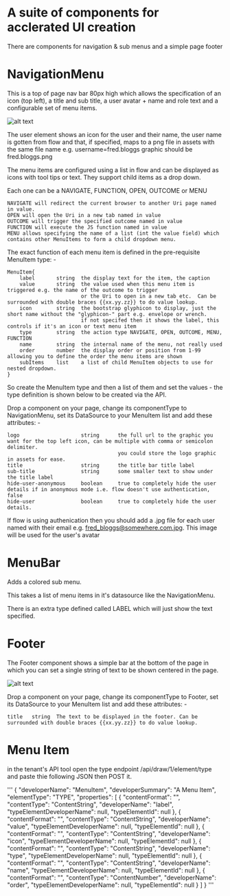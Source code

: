 # A suite of components for acclerated UI creation
There are components for navigation & sub menus and a simple page footer

#   NavigationMenu
This is a top of page nav bar 80px high which allows the specification of an icon (top left), a title and sub title, a user avatar + name and role text and a configurable set of menu items.

![alt text](https://files-manywho-com.s3.amazonaws.com/bf9c8481-0fbe-4240-941d-8d928744ba4d/NavigationMenu.png)

The user element shows an icon for the user and their name, the user name is gotten from flow and that, if specified, maps to a png file in assets with the same file name e.g. username=fred.bloggs graphic should be fred.bloggs.png

The menu items are configured using a list in flow and can be displayed as icons with tool tips or text.  They support child items as a drop down.  

Each one can be a NAVIGATE, FUNCTION, OPEN, OUTCOME or MENU

```
NAVIGATE will redirect the current browser to another Uri page named in value.
OPEN will open the Uri in a new tab named in value
OUTCOME will trigger the specified outcome named in value
FUNCTION will execute the JS function named in value
MENU allows specifying the name of a list (int the value field) which contains other MenuItems to form a child dropdown menu.
```

The exact function of each menu item is defined in the pre-requisite MenuItem type: -

```
MenuItem{
    label       string  the display text for the item, the caption
    value       string  the value used when this menu item is triggered e.g. the name of the outcome to trigger 
                        or the Uri to open in a new tab etc.  Can be surrounded with double braces {{xx.yy.zz}} to do value lookup.
    icon        string  the bootstrap glyphicon to display, just the short name without the "glyphicon-" part e.g. envelope or wrench.  
                        if not specifed then it shows the label, this controls if it's an icon or text menu item
    type        string  the action type NAVIGATE, OPEN, OUTCOME, MENU, FUNCTION
    name        string  the internal name of the menu, not really used
    order       number  the display order or position from 1-99 allowing you to define the order the menu items are shown
    subItems    list    a list of child MenuItem objects to use for nested dropdown.
}
```

So create the MenuItem type and then a list of them and set the values - the type definition is shown below to be created via the API.

Drop a component on your page, change its componentType to NavigationMenu, set its DataSource to your MenuItem list and add these attributes: -

```
logo                    string      the full url to the graphic you want for the top left icon, can be multiple with comma or semicolon delimiter.  
                                    you could store the logo graphic in assets for ease.
title                   string      the title bar title label
sub-title               string      some smaller text to show under the title label
hide-user-anonymous     boolean     true to completely hide the user details if in anonymous mode i.e. flow doesn't use authentication, false
hide-user               boolean     true to completely hide the user details.
```

If flow is using authenication then you should add a .jpg file for each user named with their email e.g. fred_bloggs@somewhere.com.jpg.  This image will be used for the user's avatar

#   MenuBar
Adds a colored sub menu.

This takes a list of menu items in it's datasource like the NavigationMenu.

There is an extra type defined called LABEL which will just show the text specified.

#   Footer
The Footer component shows a simple bar at the bottom of the page in which you can set a single string of text to be shown centered in the page.

![alt text](https://files-manywho-com.s3.amazonaws.com/bf9c8481-0fbe-4240-941d-8d928744ba4d/Footer.png)

Drop a component on your page, change its componentType to Footer, set its DataSource to your MenuItem list and add these attributes: -

```
title   string  The text to be displayed in the footer. Can be surrounded with double braces {{xx.yy.zz}} to do value lookup.
```


# Menu Item

in the tenant's API tool open the type endpoint /api/draw/1/element/type and paste thie following JSON then POST it.


'''
{
        "developerName": "MenuItem",
        "developerSummary": "A Menu Item",
        "elementType": "TYPE",
        "properties": [
            {
                "contentFormat": "",
                "contentType": "ContentString",
                "developerName": "label",
                "typeElementDeveloperName": null,
                "typeElementId": null
            },
            {
                "contentFormat": "",
                "contentType": "ContentString",
                "developerName": "value",
                "typeElementDeveloperName": null,
                "typeElementId": null
            },
            {
                "contentFormat": "",
                "contentType": "ContentString",
                "developerName": "icon",
                "typeElementDeveloperName": null,
                "typeElementId": null
            },
            {
                "contentFormat": "",
                "contentType": "ContentString",
                "developerName": "type",
                "typeElementDeveloperName": null,
                "typeElementId": null
            },
            {
                "contentFormat": "",
                "contentType": "ContentString",
                "developerName": "name",
                "typeElementDeveloperName": null,
                "typeElementId": null
            },
            {
                "contentFormat": "",
                "contentType": "ContentNumber",
                "developerName": "order",
                "typeElementDeveloperName": null,
                "typeElementId": null
            }
        ]
    }
'''